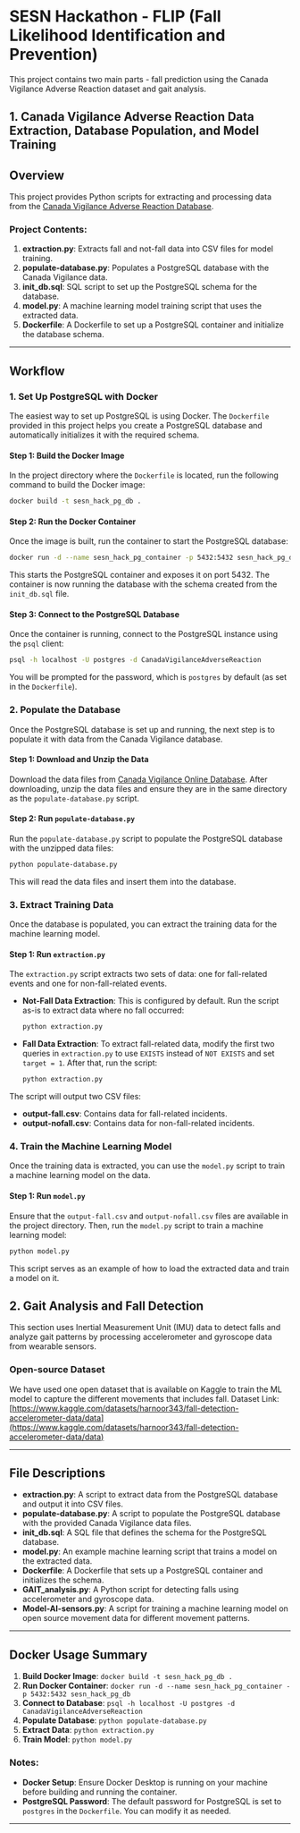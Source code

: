 # SESN Hackathon - FLIP (Fall Likelihood Identification​ and Prevention​)
This project contains two main parts - fall prediction using the Canada Vigilance Adverse Reaction dataset and gait analysis.

## 1. Canada Vigilance Adverse Reaction Data Extraction, Database Population, and Model Training

## Overview

This project provides Python scripts for extracting and processing data from the [Canada Vigilance Adverse Reaction Database](https://www.canada.ca/en/health-canada/services/drugs-health-products/medeffect-canada/adverse-reaction-database/canada-vigilance-online-database-data-extract.html). 

### Project Contents:
1. **extraction.py**: Extracts fall and not-fall data into CSV files for model training.
2. **populate-database.py**: Populates a PostgreSQL database with the Canada Vigilance data.
3. **init_db.sql**: SQL script to set up the PostgreSQL schema for the database.
4. **model.py**: A machine learning model training script that uses the extracted data.
5. **Dockerfile**: A Dockerfile to set up a PostgreSQL container and initialize the database schema.

---

## Workflow

### 1. Set Up PostgreSQL with Docker

The easiest way to set up PostgreSQL is using Docker. The `Dockerfile` provided in this project helps you create a PostgreSQL database and automatically initializes it with the required schema.

#### Step 1: Build the Docker Image

In the project directory where the `Dockerfile` is located, run the following command to build the Docker image:

```bash
docker build -t sesn_hack_pg_db .
```

#### Step 2: Run the Docker Container

Once the image is built, run the container to start the PostgreSQL database:

```bash
docker run -d --name sesn_hack_pg_container -p 5432:5432 sesn_hack_pg_db
```

This starts the PostgreSQL container and exposes it on port 5432. The container is now running the database with the schema created from the `init_db.sql` file.

#### Step 3: Connect to the PostgreSQL Database

Once the container is running, connect to the PostgreSQL instance using the `psql` client:

```bash
psql -h localhost -U postgres -d CanadaVigilanceAdverseReaction
```

You will be prompted for the password, which is `postgres` by default (as set in the `Dockerfile`).

### 2. Populate the Database

Once the PostgreSQL database is set up and running, the next step is to populate it with data from the Canada Vigilance database.

#### Step 1: Download and Unzip the Data

Download the data files from [Canada Vigilance Online Database](https://www.canada.ca/en/health-canada/services/drugs-health-products/medeffect-canada/adverse-reaction-database/canada-vigilance-online-database-data-extract.html). After downloading, unzip the data files and ensure they are in the same directory as the `populate-database.py` script.

#### Step 2: Run `populate-database.py`

Run the `populate-database.py` script to populate the PostgreSQL database with the unzipped data files:

```bash
python populate-database.py
```

This will read the data files and insert them into the database.

### 3. Extract Training Data

Once the database is populated, you can extract the training data for the machine learning model.

#### Step 1: Run `extraction.py`

The `extraction.py` script extracts two sets of data: one for fall-related events and one for non-fall-related events.

- **Not-Fall Data Extraction**: This is configured by default. Run the script as-is to extract data where no fall occurred:
  ```bash
  python extraction.py
  ```

- **Fall Data Extraction**: To extract fall-related data, modify the first two queries in `extraction.py` to use `EXISTS` instead of `NOT EXISTS` and set `target = 1`. After that, run the script:
  ```bash
  python extraction.py
  ```

The script will output two CSV files:
- **output-fall.csv**: Contains data for fall-related incidents.
- **output-nofall.csv**: Contains data for non-fall-related incidents.

### 4. Train the Machine Learning Model

Once the training data is extracted, you can use the `model.py` script to train a machine learning model on the data.

#### Step 1: Run `model.py`

Ensure that the `output-fall.csv` and `output-nofall.csv` files are available in the project directory. Then, run the `model.py` script to train a machine learning model:

```bash
python model.py
```

This script serves as an example of how to load the extracted data and train a model on it.


## 2. Gait Analysis and Fall Detection

This section uses Inertial Measurement Unit (IMU) data to detect falls and analyze gait patterns by processing accelerometer and gyroscope data from wearable sensors.

### Open-source Dataset

We have used one open dataset that is available on Kaggle to train the ML model to capture the different movements that includes fall.
Dataset Link: [https://www.kaggle.com/datasets/harnoor343/fall-detection-accelerometer-data/data](https://www.kaggle.com/datasets/harnoor343/fall-detection-accelerometer-data/data)


---

## File Descriptions

- **extraction.py**: A script to extract data from the PostgreSQL database and output it into CSV files.
- **populate-database.py**: A script to populate the PostgreSQL database with the provided Canada Vigilance data files.
- **init_db.sql**: A SQL file that defines the schema for the PostgreSQL database.
- **model.py**: An example machine learning script that trains a model on the extracted data.
- **Dockerfile**: A Dockerfile that sets up a PostgreSQL container and initializes the schema.
- **GAIT_analysis.py**: A Python script for detecting falls using accelerometer and gyroscope data.
- **Model-AI-sensors.py**: A script for training a machine learning model on open source movement data for different movement patterns.

---

## Docker Usage Summary

1. **Build Docker Image**: `docker build -t sesn_hack_pg_db .`
2. **Run Docker Container**: `docker run -d --name sesn_hack_pg_container -p 5432:5432 sesn_hack_pg_db`
3. **Connect to Database**: `psql -h localhost -U postgres -d CanadaVigilanceAdverseReaction`
4. **Populate Database**: `python populate-database.py`
5. **Extract Data**: `python extraction.py`
6. **Train Model**: `python model.py`



### Notes:

- **Docker Setup**: Ensure Docker Desktop is running on your machine before building and running the container.
- **PostgreSQL Password**: The default password for PostgreSQL is set to `postgres` in the `Dockerfile`. You can modify it as needed.

---
